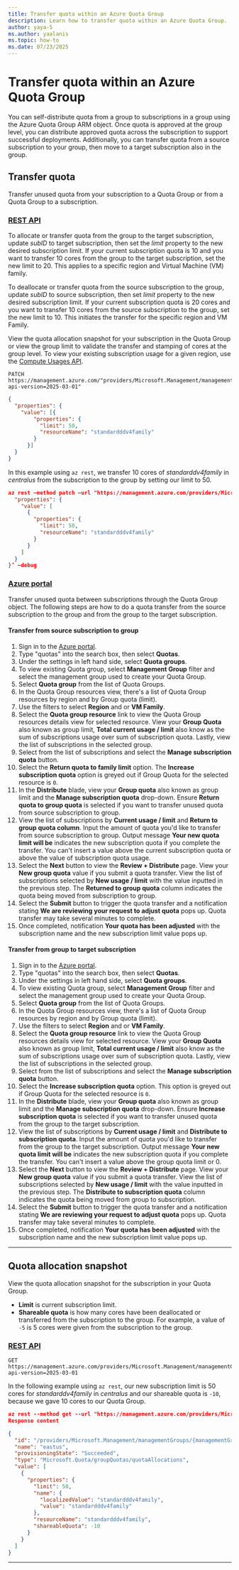 ```yaml
---
title: Transfer quota within an Azure Quota Group
description: Learn how to transfer quota within an Azure Quota Group.
author: yaya-5
ms.author: yaalanis
ms.topic: how-to
ms.date: 07/23/2025
---
```


# Transfer quota within an Azure Quota Group

You can self-distribute quota from a group to subscriptions in a group using the Azure Quota Group ARM object. Once quota is approved at the group level, you can distribute approved quota across the subscription to support successful deployments. Additionally, you can transfer quota from a source subscription to your group, then move to a target subscription also in the group.  

## Transfer quota
Transfer unused quota from your subscription to a Quota Group or from a Quota Group to a subscription.

### [REST API](#tab/rest-1)
To allocate or transfer quota from the group to the target subscription, update *subID* to target subscription, then set the *limit* property to the new desired subscription limit. If your current subscription quota is 10 and you want to transfer 10 cores from the group to the target subscription, set the new limit to 20. This applies to a specific region and Virtual Machine (VM) family.  

To deallocate or transfer quota from the source subscription to the group, update *subID* to source subscription, then set *limit* property to the new desired subscription limit. If your current subscription quota is 20 cores and you want to transfer 10 cores from the source subscription to the group, set the new limit to 10. This initiates the transfer for the specific region and VM Family.  

View the quota allocation snapshot for your subscription in the Quota Group or view the group limit to validate the transfer and stamping of cores at the group level. To view your existing subscription usage for a given region, use the [Compute Usages API](/rest/api/compute/usage/list?view=rest-compute-2023-07-01&tabs=HTTP&tryIt=true&source=docs#code-try-0).  

```http
PATCH https://management.azure.com/"providers/Microsoft.Management/managementGroups/{managementGroupId}/subscriptions/{subscriptionId}/providers/Microsoft.Quota/groupQuotas/{groupquota}/resourceProviders/Microsoft.Compute/quotaAllocations/{location}?api-version=2025-03-01"
```

```json
{
  "properties": {
    "value": [{
        "properties": {
          "limit": 50,
          "resourceName": "standardddv4family"
        }
      }]
  }
}
```

In this example using `az rest`, we transfer 10 cores of *standarddv4family* in *centralus* from the subscription to the group by setting our limit to 50.

```json
az rest –method patch –url "https://management.azure.com/providers/Microsoft.Management/managementGroups/{managementGroupId}/subscriptions/{subscriptionId}/providers/Microsoft.Quota/groupQuotas/{groupquota}/resourceProviders/Microsoft.Compute/quotaAllocations/{location}?api-version=2025-03-01" –body ‘{
  "properties": {
    "value": [
      {
        "properties": {
          "limit": 50,
          "resourceName": "standardddv4family"
        }
      }
    ]
  }
}’ –debug
```

### [Azure portal](#tab/portal-1)
Transfer unused quota between subscriptions through the Quota Group object. The following steps are how to do a quota transfer from the source subscription to the group and from the group to the target subscription.

#### Transfer from source subscription to group 

1. Sign in to the [Azure portal](https://portal.azure.com).
2. Type "quotas" into the search box, then select **Quotas**.
3. Under the settings in left hand side, select **Quota groups**.
4. To view existing Quota group, select **Management Group** filter and select the management group used to create your Quota Group. 
4. Select **Quota group** from the list of Quota Groups.
5. In the Quota Group resources view, there's a list of Quota Group resources by region and by Group quota (limit).  
6. Use the filters to select **Region** and or **VM Family**.  
7. Select the **Quota group resource** link to view the Quota Group resources details view for selected resource. View your **Group Quota** also known as group limit, **Total current usage / limit** also know as the sum of subscriptions usage over sum of subscription quota. Lastly, view the list of subscriptions in the selected group.  
8. Select from the list of subscriptions and select the **Manage subscription quota** button.  
9. Select the **Return quota to family limit** option. The **Increase subscription quota** option is greyed out if Group Quota for the selected resource is `0`.
10. In the **Distribute** blade, view your **Group quota** also known as group limit and the **Manage subscription quota** drop-down. Ensure **Return quota to group quota** is selected if you want to transfer unused quota from source subscription to group.  
11. View the list of subscriptions by **Current usage / limit** and **Return to group quota column**. Input the amount of quota you'd like to transfer from source subscription to group. Output message **Your new quota limit will be** indicates the new subscription quota if you complete the transfer. You can't insert a value above the current subscription quota or above the value of subscription quota usage.   
12. Select the **Next** button to view the **Review + Distribute** page. View your **New group quota** value if you submit a quota transfer. View the list of subscriptions selected by **New usage / limit** with the value inputted in the previous step. The **Returned to group quota** column indicates the quota being moved from subscription to group.  
13. Select the **Submit** button to trigger the quota transfer and a notification stating **We are reviewing your request to adjust quota** pops up. Quota transfer may take several minutes to complete.  
14. Once completed, notification **Your quota has been adjusted** with the subscription name and the new subscription limit value pops up.  

#### Transfer from group to target subscription 

1. Sign in to the [Azure portal](https://portal.azure.com).
2. Type "quotas" into the search box, then select **Quotas**.
3. Under the settings in left hand side, select **Quota groups**.
4. To view existing Quota group, select **Management Group** filter and select the management group used to create your Quota Group. 
5. Select **Quota group** from the list of Quota Groups.
6. In the Quota Group resources view, there's a list of Quota Group resources by region and by Group quota (limit).  
7. Use the filters to select **Region** and or **VM Family**.  
8. Select the **Quota group resource** link to view the Quota Group resources details view for selected resource. View your **Group Quota** also known as group limit, **Total current usage / limit** also know as the sum of subscriptions usage over sum of subscription quota. Lastly, view the list of subscriptions in the selected group.  
9. Select from the list of subscriptions and select the **Manage subscription quota** button.  
10. Select the **Increase subscription quota** option. This option is greyed out if Group Quota for the selected resource is `0`.
11. In the **Distribute** blade, view your **Group quota** also known as group limit and the **Manage subscription quota** drop-down. Ensure **Increase subscription quota** is selected if you want to transfer unused quota from the group to the target subscription.
12. View the list of subscriptions by **Current usage / limit** and **Distribute to subscription quota**. Input the amount of quota you'd like to transfer from the group to the target subscription. Output message **Your new quota limit will be** indicates the new subscription quota if you complete the transfer. You can't insert a value above the group quota limit or 0.   
13. Select the **Next** button to view the **Review + Distribute** page. View your **New group quota** value if you submit a quota transfer. View the list of subscriptions selected by **New usage / limit** with the value inputted in the previous step. The **Distribute to subscription quota** column indicates the quota being moved from group to subscription.  
14. Select the **Submit** button to trigger the quota transfer and a notification stating **We are reviewing your request to adjust quota** pops up. Quota transfer may take several minutes to complete.  
15. Once completed, notification **Your quota has been adjusted** with the subscription name and the new subscription limit value pops up.  

---

## Quota allocation snapshot
View the quota allocation snapshot for the subscription in your Quota Group.

- **Limit** is current subscription limit.
- **Shareable quota** is how many cores have been deallocated or transferred from the subscription to the group. For example, a value of `-5` is 5 cores were given from the subscription to the group.   

### [REST API](#tab/rest-2)

```http
GET https://management.azure.com/providers/Microsoft.Management/managementGroups/{managementGroupId}/subscriptions/{subscriptionId}/providers/Microsoft.Quota/groupQuotas/{groupquota}/resourceProviders/Microsoft.Compute/quotaAllocations/{location}?api-version=2025-03-01
```

In the following example using `az rest`, our new subscription limit is 50 cores for *standarddv4family* in *centralus* and our shareable quota is `-10`, because we gave 10 cores to our Quota Group. 

```json
az rest --method get --url "https://management.azure.com/providers/Microsoft.Management/managementGroups/{managementGroupId}/subscriptions/075216c4-f88b-4a82-b9f8-cdebf9cc097a/providers/Microsoft.Quota/groupQuotas/{groupquota}/resourceProviders/Microsoft.Compute/quotaAllocations/eastus?api-version=2025-03-01&\$filter=resourceName eq 'standardddv4family'" --debug
Response content

{
  "id": "/providers/Microsoft.Management/managementGroups/{managementGroupId}/subscriptions/075216c4-f88b-4a82-b9f8-cdebf9cc097a/providers/Microsoft.Quota/groupQuotas/{groupquota}/resourceProviders/Microsoft.Compute/quotaAllocations/eastus",
  "name": "eastus",
  "provisioningState": "Succeeded",
  "type": "Microsoft.Quota/groupQuotas/quotaAllocations",
  "value": [
    {
      "properties": {
        "limit": 50,
        "name": {
          "localizedValue": "standardddv4family",
          "value": "standardddv4family"
        },
        "resourceName": "standardddv4family",
        "shareableQuota": -10
      }
    }
  ]
}

```

--- 
